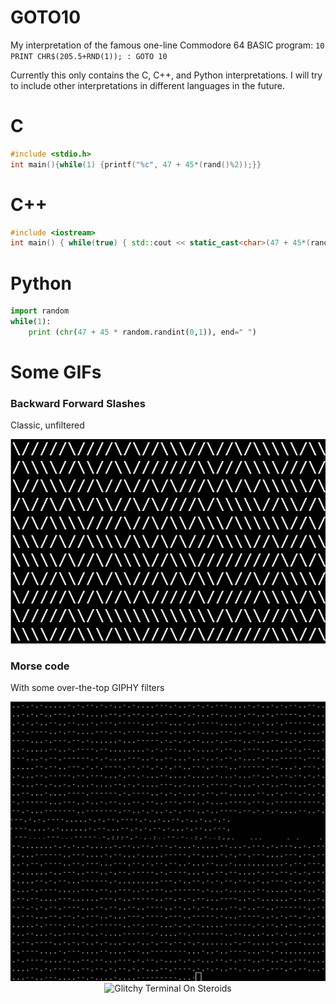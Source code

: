 # GOTO10

My interpretation of the famous one-line Commodore 64 BASIC program: `10 PRINT CHR$(205.5+RND(1)); : GOTO 10`

Currently this only contains the C, C++, and Python interpretations. I will try to include other interpretations in different languages in the future.

# C

```c
#include <stdio.h>
int main(){while(1) {printf("%c", 47 + 45*(rand()%2));}}
```

# C++

``` cpp
#include <iostream> 
int main() { while(true) { std::cout << static_cast<char>(47 + 45*(rand()%2)); } }
```
# Python

```python
import random
while(1):
	print (chr(47 + 45 * random.randint(0,1)), end=" ")
```

# Some GIFs

### Backward Forward Slashes

Classic, unfiltered

<p align="center">
  <img src="./gifs/maze.png" alt="Glitchy Terminal On Steroids" width="550"/>
</p>

### Morse code

With some over-the-top GIPHY filters

<p align="center">
	<img src="./gifs/morseCode.gif" alt="Glitchy Morse Code" width="550"/>
	<img src="./gifs/terminalOnSteroids.gif" alt="Glitchy Terminal On Steroids" width="550"/>
</p>
